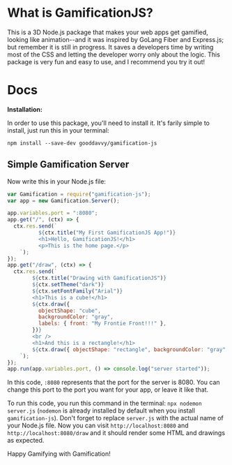 # What is GamificationJS?

This is a 3D Node.js package that makes your web apps get gamified, looking like animation--and it was inspired by GoLang Fiber and Express.js; but remember it is still in progress. It saves a developers time by writing most of the CSS and letting the developer worry only about the logic. This package is very fun and easy to use, and I recommend you try it out!

# Docs

**Installation:**

In order to use this package, you'll need to install it. It's farily simple to install, just run this in your terminal:

```
npm install --save-dev gooddavvy/gamification-js
```

## Simple Gamification Server

Now write this in your Node.js file:

```js
var Gamification = require("gamification-js");
var app = new Gamification.Server();

app.variables.port = ":8080";
app.get("/", (ctx) => {
  ctx.res.send(`
          ${ctx.title("My First GamificationJS App!")}
          <h1>Hello, GamificationJS!</h1>
          <p>This is the home page.</p>
    `);
});
app.get("/draw", (ctx) => {
  ctx.res.send(`
        ${ctx.title("Drawing with GamificationJS")}
        ${ctx.setTheme("dark")}
        ${ctx.setFontFamily("Arial")}
        <h1>This is a cube!</h1>
        ${ctx.draw({
          objectShape: "cube",
          backgroundColor: "gray",
          labels: { front: "My Frontie Front!!!" },
        })}
        <br />
        <h1>And this is a rectangle!</h1>
        ${ctx.draw({ objectShape: "rectangle", backgroundColor: "gray" })}
    `);
});
app.run(app.variables.port, () => console.log("server started"));
```

In this code, `:8080` represents that the port for the server is 8080. You can change this port to the port you want for your app, or leave it like that.

To run this code, you run this command in the terminal: `npx nodemon server.js` (`nodemon` is already installed by default when you install `gamification-js`). Don't forget to replace `server.js` with the actual name of your Node.js file. Now you can visit `http://localhost:8080` and `http://localhost:8080/draw` and it should render some HTML and drawings as expected.

Happy Gamifying with Gamification!
